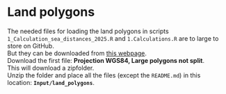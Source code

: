# Land polygons
The needed files for loading the land polygons in scripts `1_Calculation_sea_distances_2025.R` and `1.Calculations.R` are to large to store on GitHub.  
But they can be downloaded from [this webpage](https://osmdata.openstreetmap.de/data/land-polygons.html).  
Download the first file: **Projection WGS84, Large polygons not split**.  
This will download a zipfolder.  
Unzip the folder and place all the files (except the `README.md`) in this location: **`Input/land_polygons`**.